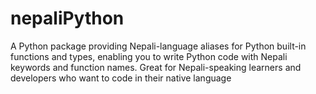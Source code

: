 # nepaliPython
A Python package providing Nepali-language aliases for Python built-in functions and types, enabling you to write Python code with Nepali keywords and function names. Great for Nepali-speaking learners and developers who want to code in their native language

